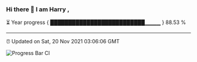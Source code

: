 ### Hi there 👋 I am Harry , 

⏳ Year progress { ██████████████████████████▁▁▁▁ } 88.53 %

---

⏰ Updated on Sat, 20 Nov 2021 03:06:06 GMT

![Progress Bar CI](https://github.com/duykhang68/duykhang68/workflows/Progress%20Bar%20CI/badge.svg)

